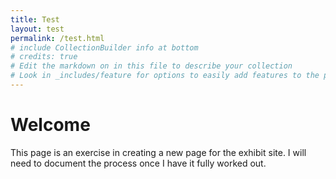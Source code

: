 ```yaml
---
title: Test
layout: test
permalink: /test.html
# include CollectionBuilder info at bottom
# credits: true
# Edit the markdown on in this file to describe your collection
# Look in _includes/feature for options to easily add features to the page
---
```

# Welcome

This page is an exercise in creating a new page for the exhibit site. I will need to document the process once I have it fully worked out.